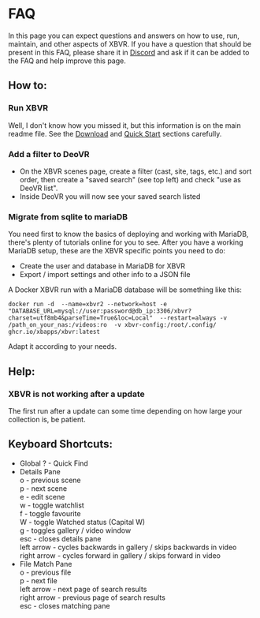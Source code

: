 # FAQ
In this page you can expect questions and answers on how to use, run, maintain, and other aspects of XBVR.
If you have a question that should be present in this FAQ, please share it in [Discord](https://discord.gg/wdCHXAG) and ask if it can be added to the FAQ and help improve this page.

## How to:

### Run XBVR
Well, I don't know how you missed it, but this information is on the main readme file. See the [Download](https://github.com/xbapps/xbvr#download) and [Quick Start](https://github.com/xbapps/xbvr#quick-start) sections carefully.

### Add a filter to DeoVR
* On the XBVR scenes page, create a filter (cast, site, tags, etc.) and sort order, then create a "saved search" (see top left) and check "use as DeoVR list". 
* Inside DeoVR you will now see your saved search listed

### Migrate from sqlite to mariaDB
You need first to know the basics of deploying and working with MariaDB, there's plenty of tutorials online for you to see. After you have a working MariaDB setup, these are the XBVR specific points you need to do:
- Create the user and database in MariaDB for XBVR
- Export / import settings and other info to a JSON file

A Docker XBVR run with a MariaDB database will be something like this:

```docker run -d  --name=xbvr2 --network=host -e "DATABASE_URL=mysql://user:password@db_ip:3306/xbvr?charset=utf8mb4&parseTime=True&loc=Local"  --restart=always -v /path_on_your_nas:/videos:ro  -v xbvr-config:/root/.config/  ghcr.io/xbapps/xbvr:latest```

Adapt it according to your needs.


## Help:

### XBVR is not working after a update
The first run after a update can some time depending on how large your collection is, be patient. 


## Keyboard Shortcuts:
* Global
? - Quick Find  
* Details Pane  
o - previous scene  
p - next scene  
e - edit scene  
w - toggle watchlist  
f - toggle favourite  
W - toggle Watched status (Capital W)  
g - toggles gallery / video window  
esc - closes details pane  
left arrow - cycles backwards in gallery / skips backwards in video  
right arrow - cycles forward in gallery / skips forward in video
* File Match Pane  
o - previous file  
p - next file  
left arrow - next page of search results  
right arrow - previous  page of search results  
esc - closes matching pane  
